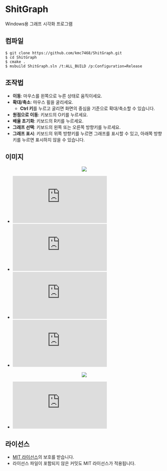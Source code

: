 # ShitGraph
Windows용 그래프 시각화 프로그램

## 컴파일
```
$ git clone https://github.com/kmc7468/ShitGraph.git
$ cd ShitGraph
$ cmake .
$ msbuild ShitGraph.sln /t:ALL_BUILD /p:Configuration=Release
```

## 조작법
- **이동**: 마우스를 왼쪽으로 누른 상태로 움직이세요.
- **확대/축소**: 마우스 휠을 굴리세요.
	- **Ctrl 키**를 누르고 굴리면 화면의 중심을 기준으로 확대/축소할 수 있습니다.
- **원점으로 이동**: 키보드의 O키를 누르세요.
- **배율 초기화**: 키보드의 R키를 누르세요.
- **그래프 선택**: 키보드의 왼쪽 또는 오른쪽 방향키를 누르세요.
- **그래프 표시**: 키보드의 위쪽 방향키를 누르면 그래프를 표시할 수 있고, 아래쪽 방향키를 누르면 표시하지 않을 수 있습니다.

## 이미지
<div align="center">
	<img src="https://github.com/kmc7468/ShitGraph/blob/master/docs/Example1.png" />
</div>

- ![equation](https://latex.codecogs.com/svg.latex?y%3D%28x-1%29%28x-2%29%28x-3%29)
- ![equation](https://latex.codecogs.com/svg.latex?y%3D%5Csin%20x)
- ![equation](https://latex.codecogs.com/svg.latex?y%3D%5Ccos%20x)
- ![equation](https://latex.codecogs.com/svg.latex?x%5E2&plus;y%5E2%3D1)

<div align="center">
	<img src="https://github.com/kmc7468/ShitGraph/blob/master/docs/Example2.png" />
</div>

- ![equation](https://latex.codecogs.com/svg.latex?%5Csum_%7Bn%3D0%7D%5E%7B100%7D0.5%5En%5Ccos%283%5En%5Cpi%20x%29)

## 라이선스
- [MIT 라이선스](https://github.com/kmc7468/ShitGraph/blob/master/LICENSE)의 보호를 받습니다.
- 라이선스 파일이 포함되지 않은 커밋도 MIT 라이선스가 적용됩니다.